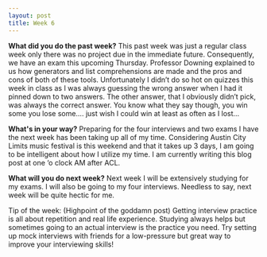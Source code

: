 ```yaml
---
layout: post
title: Week 6
---
```


<b>What did you do the past week?</b>
This past week was just a regular class week only there was no project due in the immediate future. Consequently, we have an exam this upcoming Thursday. Professor Downing explained to us how generators and list comprehensions are made and the pros and cons of both of these tools. Unfortunately I didn’t do so hot on quizzes this week in class as I was always guessing the wrong answer when I had it pinned down to two answers. The other answer, that I obviously didn’t pick, was always the correct answer. You know what they say though, you win some you lose some…. just wish I could win at least as often as I lost…
	
<b>What's in your way?</b>
Preparing for the four interviews and two exams I have the next week has been taking up all of my time. Considering Austin City Limits music festival is this weekend and that it takes up 3 days, I am going to be intelligent about how I utilize my time. I am currently writing this blog post at one ‘o clock AM after ACL. 

<b>What will you do next week?</b>
Next week I will be extensively studying for my exams. I will also be going to my four interviews. Needless to say, next week will be quite hectic for me. 

Tip of the week: (Highpoint of the goddamn post) Getting interview practice is all about repetition and real life experience. Studying always helps but sometimes going to an actual interview is the practice you need. Try setting up mock interviews with friends for a low-pressure but great way to improve your interviewing skills!


